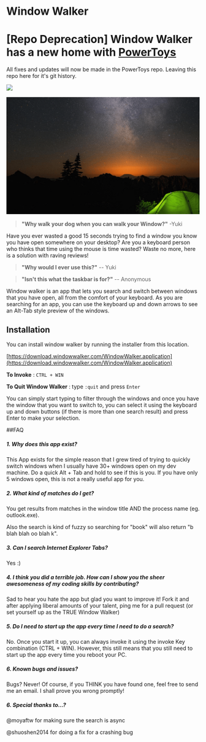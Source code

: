 Window Walker
============

# [Repo Deprecation] Window Walker has a new home with [PowerToys](https://www.github.com/microsoft/PowerToys)

All fixes and updates will now be made in the PowerToys repo. Leaving this repo here for it's git history.

![](https://github.com/betsegaw/windowwalker/workflows/Build/badge.svg)

![](Window-Walker.gif)

> **"Why walk your dog when you can walk your Window?"** -Yuki

Have you ever wasted a good 15 seconds trying to find a window you know you have open somewhere on your desktop? Are you a keyboard person who thinks that time using the mouse is time wasted? Waste no more, here is a solution with raving reviews!

> **"Why would I ever use this?"** -- Yuki

> **"Isn't this what the taskbar is for?"** -- Anonymous

Window walker is an app that lets you search and switch between windows that you have open, all from the comfort of your keyboard. As you are searching for an app, you can use the keyboard up and down arrows to see an Alt-Tab style preview of the windows.

## Installation

You can install window walker by running the installer from this location. 

[https://download.windowwalker.com/WindowWalker.application](https://download.windowwalker.com/WindowWalker.application)

**To Invoke** :   `CTRL + WIN`

**To Quit Window Walker** : type `:quit` and press `Enter`

You can simply start typing to filter through the windows and once you have the window that you want to switch to, you can select it using the keyboard up and down buttons (if there is more than one search result) and press Enter to make your selection.

##FAQ

##### 1. Why does this app exist?

This App exists for the simple reason that I grew tired of trying to quickly switch windows when I usually have 30+ windows open on my dev machine. Do a quick Alt + Tab and hold to see if this is you. If you have only 5 windows open, this is not a really useful app for you.

##### 2. What kind of matches do I get?

You get results from matches in the window title AND the process name (eg. outlook.exe).

Also the search is kind of fuzzy so searching for "book" will also return "b blah blah oo blah k".

##### 3. Can I search Internet Explorer Tabs?

Yes :)

##### 4. I think you did a terrible job. How can I show you the sheer awesomeness of my coding skills by contributing?

Sad to hear you hate the app but glad you want to improve it! Fork it and after applying liberal amounts of your talent, ping me for a pull request (or set yourself up as the TRUE Window Walker)

##### 5. Do I need to start up the app every time I need to do a search?

No. Once you start it up, you can always invoke it using the invoke Key combination (CTRL + WIN). However, this still means that you still need to start up the app every time you reboot your PC.

##### 6. Known bugs and issues?

Bugs? Never! Of course, if you THINK you have found one, feel free to send me an email. I shall prove you wrong promptly!

##### 6. Special thanks to...?

@moyaftw for making sure the search is async

@shuoshen2014 for doing a fix for a crashing bug
